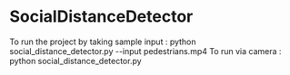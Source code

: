 # SocialDistanceDetector
To run the project by taking sample input :
python social_distance_detector.py --input pedestrians.mp4
To run via camera :
python social_distance_detector.py
